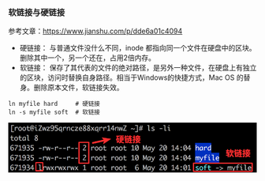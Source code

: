 ### 软链接与硬链接

参考文章：https://www.jianshu.com/p/dde6a01c4094

- 硬链接： 与普通文件没什么不同，inode 都指向同一个文件在硬盘中的区块。删除其中一个，另一个还在，占用2倍内存。
- 软链接： 保存了其代表的文件的绝对路径，是另外一种文件，在硬盘上有独立的区块，访问时替换自身路径。相当于Windows的快捷方式，Mac OS 的替身。删除原本文件，软链接失效。

```
ln myfile hard     # 硬链接 
ln -s myfile soft  # 软链接
```

![img](image.png)


